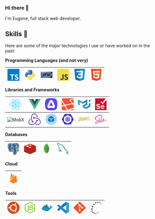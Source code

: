 ### Hi there 👋

I'm Eugene, full stack web developer.

## Skills :muscle:
Here are some of the major technologies I use or have worked on in the past:

**Programming Languages (and not very)**

<img title="TypeScript" alt="TypeScript" width="40" src="https://raw.githubusercontent.com/devicons/devicon/master/icons/typescript/typescript-original.svg"/>|<img title="Python" alt="Python" width="40px" src="https://raw.githubusercontent.com/devicons/devicon/master/icons/python/python-original.svg" />|<img alt="PHP" title="PHP" width="40px" src="https://raw.githubusercontent.com/devicons/devicon/master/icons/php/php-original.svg">|<img alt="JS" title="JavaScript" width="40px" src="https://raw.githubusercontent.com/devicons/devicon/master/icons/javascript/javascript-original.svg">|<img title="CSS3" alt="CSS" width="40" src="https://raw.githubusercontent.com/devicons/devicon/master/icons/css3/css3-original.svg"/>|<img title="HTML5" alt="HTML" width="40" src="https://raw.githubusercontent.com/devicons/devicon/master/icons/html5/html5-original.svg"/>
|--|--|--|--|--|--|

**Libraries and Frameworks**

<img title="React" alt="React" width="40" src="https://raw.githubusercontent.com/devicons/devicon/master/icons/react/react-original.svg"/>|<img title="VueJS" alt="VueJS" width="40" src="https://raw.githubusercontent.com/devicons/devicon/master/icons/vuejs/vuejs-original.svg"/>|<img title="AdonisJS" alt="AdonisJS" width="40" src="https://raw.githubusercontent.com/devicons/devicon/master/icons/adonisjs/adonisjs-original.svg"/>|<img title="Laravel" alt="Laravel" width="40" src="https://raw.githubusercontent.com/devicons/devicon/master/icons/laravel/laravel-plain.svg"/>|<img title="Material UI" alt="Material UI" width="40" src="https://raw.githubusercontent.com/devicons/devicon/master/icons/materialui/materialui-original.svg"/>|<img title="Selenium" alt="Selenium" width="40px" src="https://raw.githubusercontent.com/devicons/devicon/master/icons/selenium/selenium-original.svg">
|--|--|--|--|--|--|
<img title="MobX" alt="MobX" width="40" src="https://mobx.js.org/img/mobx.png"/>|<img title="Redux" alt="Redux" width="40" src="https://raw.githubusercontent.com/devicons/devicon/master/icons/redux/redux-original.svg"/>|<img title="Webpack" alt="Webpack" width="40" src="https://raw.githubusercontent.com/devicons/devicon/master/icons/webpack/webpack-original.svg"/>|<img title="ESLint" alt="ESLint" width="40" src="https://raw.githubusercontent.com/devicons/devicon/master/icons/eslint/eslint-original.svg"/>|<img title="Babel" alt="Babel" width="40" src="https://raw.githubusercontent.com/devicons/devicon/master/icons/babel/babel-original.svg"/>|<img title="Sass" alt="Sass" width="40" src="https://raw.githubusercontent.com/devicons/devicon/master/icons/sass/sass-original.svg"/>

**Databases**

<img title="PostgreSQL"  alt="PostgreSQL" width="40" height="40" src="https://raw.githubusercontent.com/devicons/devicon/master/icons/postgresql/postgresql-original.svg"/>|<img title="Redis" alt="Redis" width="40px" src="https://raw.githubusercontent.com/devicons/devicon/master/icons/redis/redis-original.svg">|<img title="MongoDB" alt="MongoDB" width="40px" src="https://raw.githubusercontent.com/devicons/devicon/master/icons/mongodb/mongodb-original.svg">|<img title="MySQL"  alt="MySQL" width="40" height="40" src="https://raw.githubusercontent.com/devicons/devicon/master/icons/mysql/mysql-original.svg"/>
|--|--|--|--|

**Cloud**

<img title="Firebase" alt="Firebase" width="40" height="40" src="https://raw.githubusercontent.com/devicons/devicon/master/icons/firebase/firebase-plain.svg"/>|
|--|

**Tools**

<img title="Ubuntu" alt="Ubuntu" width="40px" src="https://raw.githubusercontent.com/github/explore/master/topics/ubuntu/ubuntu.png">|<img title="NodeJS" alt="NodeJS" width="40" height="40" src="https://raw.githubusercontent.com/devicons/devicon/master/icons/nodejs/nodejs-original.svg"/>|<img title="Docker" alt="Docker" width="40px" src="https://raw.githubusercontent.com/devicons/devicon/master/icons/docker/docker-original.svg">|<img title="VSCode" alt="Visual Studio Code" width="40px" src="https://raw.githubusercontent.com/devicons/devicon/master/icons/vscode/vscode-original.svg">|<img title="Git" alt="Git" width="40px" src="https://raw.githubusercontent.com/devicons/devicon/master/icons/git/git-original.svg">|<img title="SSH" alt="SSH" width="40px" src="https://raw.githubusercontent.com/devicons/devicon/master/icons/ssh/ssh-original.svg">
|--|--|--|--|--|--|

<!--
**e-astapkovich/e-astapkovich** is a ✨ _special_ ✨ repository because its `README.md` (this file) appears on your GitHub profile.

Here are some ideas to get you started:

- 🔭 I’m currently working on ...
- 🌱 I’m currently learning ...
- 👯 I’m looking to collaborate on ...
- 🤔 I’m looking for help with ...
- 💬 Ask me about ...
- 📫 How to reach me: ...
- 😄 Pronouns: ...
- ⚡ Fun fact: ...
-->

